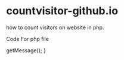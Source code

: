 # countvisitor-github.io
how to count visitors on website in php.

Code For php file

<?php
$host='localhost'; 
 $user='root';
 $pass='';
 $db='test';
 try{ 
      $DBH=new pdo ("mysql:host=$host; dbname=$db", $user, $pass);
      }catch(PDOException $e){ 
           echo"Not Connected..".$e->getMessage(); 
      } 
      
       
       

